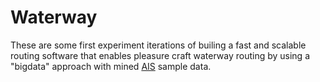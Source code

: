 # Waterway

These are some first experiment iterations of builing a fast and scalable routing software that enables pleasure craft waterway routing by using a "bigdata" approach with mined [AIS](https://en.wikipedia.org/wiki/Automatic_Identification_System) sample data.
